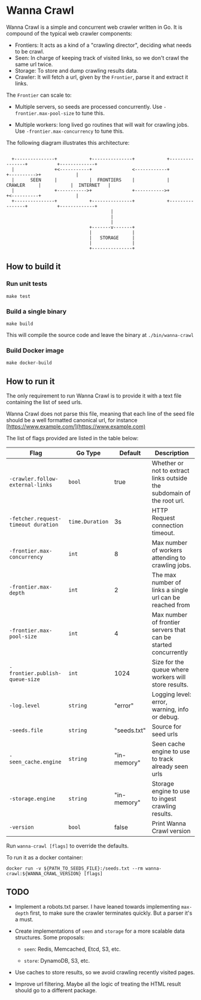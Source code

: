 # Wanna Crawl

Wanna Crawl is a simple and concurrent web crawler written in Go. It is compound of the typical web crawler components:

- Frontiers: It acts as a kind of a "crawling director", deciding what needs to be crawl.
- Seen: In charge of keeping track of visited links, so we don't crawl the same url twice.
- Storage: To store and dump crawling results data.
- Crawler: It will fetch a url, given by the `Frontier`, parse it and extract it links.

The `Frontier` can scale to:

- Multiple servers, so seeds are processed concurrently. Use `-frontier.max-pool-size` to tune this.

- Multiple workers: long lived go routines that will wait for crawling jobs. Use `-frontier.max-concurrency` to tune this.

The following diagram illustrates this architecture:

```text

  +---------------+            +---------------+            +----------------+           +-------------+
  |               +<-----------+               <------------+                +---------->+             |
  |      SEEN     |            |  FRONTIERS    |            |    CRAWLER     |           |  INTERNET   |
  |               +----------->+               +----------->+                +<----------+             |
  +---------------+            +---------------+            +----------------+           +-------------+
                                       |
                                       |
                                       |
                               +-------v-------+
                               |               |
                               |   STORAGE     |
                               |               |
                               +---------------+
```

## How to build it

### Run unit tests

`make test`

### Build a single binary

`make build`

This will compile the source code and leave the binary at `./bin/wanna-crawl`

### Build Docker image

`make docker-build`

## How to run it

The only requirement to run Wanna Crawl is to provide it with a text file containing the list of seed urls.

Wanna Crawl does not parse this file, meaning that each line of the seed file should be a well formatted canonical url, for instance [https://www.example.com/](https://www.example.com)

The list of flags provided are listed in the table below:

| Flag | Go Type | Default | Description |
| ---- | ---- | ------- | ------ |
|`-crawler.follow-external-links`| `bool` | true | Whether or not to extract links outside the subdomain of the root url.|
|`-fetcher.request-timeout duration`| `time.Duration` | 3s | HTTP Request connection timeout.|
|`-frontier.max-concurrency` | `int` | 8 | Max number of workers attending to crawling jobs.|  
|`-frontier.max-depth`| `int`| 2 | The max number of links a single url can  be reached from|
|`-frontier.max-pool-size`| `int` | 4 | Max number of frontier servers that can be started concurrently |
|`-frontier.publish-queue-size` | `int` | 1024 | Size for the queue where workers will store results.|
|`-log.level` | `string` | "error" | Logging level: error, warning, info or debug. |
|`-seeds.file`| `string` | "seeds.txt" | Source for seed urls |
|`-seen_cache.engine` | `string` | "in-memory" | Seen cache engine to use to track already seen urls|
|`-storage.engine`| `string` | "in-memory" | Storage engine to use to ingest crawling results.|
|`-version`| `bool`| false | Print Wanna Crawl version |

Run `wanna-crawl [flags]` to override the defaults.

To run it as a docker container:

`docker run -v ${PATH_TO_SEEDS_FILE}:/seeds.txt --rm wanna-crawl:${WANNA_CRAWL_VERSION} [flags]`

## TODO

- Implement a robots.txt parser. I have leaned towards implementing `max-depth` first, to make sure the crawler terminates quickly. But a parser it's a must.

- Create implementations of `seen` and `storage` for a more scalable data structures. Some proposals:

  - `seen`: Redis, Memcached, Etcd, S3, etc.

  - `store`: DynamoDB, S3, etc.

- Use caches to store results, so we avoid crawling recently visited pages.

- Improve url filtering. Maybe all the logic of treating the HTML result should go to a different package.
